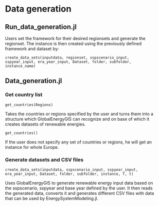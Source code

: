 # Data generation

## Run_data_generation.jl

Users set the framework for their desired regionsets and generate the regionset.
The instance is then created using the previously defined framework and dataset by: 
```@example create_data_sets
create_data_sets(inputdata, regionset, sspscenario_input, sspyear_input, era_year_input, Dataset, folder, subfolder, instance_name)
```

## Data_generation.jl

### Get country list
```@example get_countries
get_countries(Regions)
```
Takes the countries or regions specified by the user and turns them into a structure which GlobalEnergyGIS can recognize and on base of which it creates datasets of renewable energies.

```@example get_countries
get_countries()
```
If the user does not specify any set of countries or regions, he will get an instance for whole Europe.

### Generate datasets and CSV files
```@example create_data_sets
create_data_sets(inputdata, sspscenario_input, sspyear_input, era_year_input, Dataset, folder, subfolder, instance, T, t)
```

Uses GlobalEnergyGIS to generate renewable energy input data based on the sspscenario, sspyear and base year defined by the user. It then reads the generated data, converts it and generates different CSV files with data that can be used by EnergySystemModeling.jl.